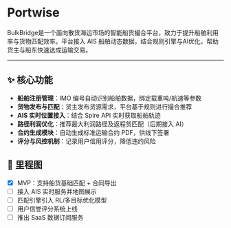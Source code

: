 # Portwise

BulkBridge是一个面向散货海运市场的智能船货撮合平台，致力于提升船舶利用率与货物匹配效率。平台接入 AIS 船舶动态数据，结合规则引擎与AI优化，帮助货主与船东快速达成运输交易。

---

## ✨ 核心功能

- **船舶注册管理**：IMO 编号自动识别船舶数据，绑定载重吨/航速等参数
- **货物发布与匹配**：货主发布货源需求，平台基于规则进行撮合推荐
- **AIS 实时位置接入**：结合 Spire API 实时获取船舶轨迹
- **路径利润优化**：推荐最大利润路径及返程货匹配（后期接入 AI）
- **合约生成模块**：自动生成标准运输合约 PDF，供线下签署
- **评分与风控机制**：记录用户信用评分，降低违约风险

## 🧠 里程图
- [x] MVP：支持船货基础匹配 + 合同导出
- [ ] 接入 AIS 实时服务并地图展示
- [ ] 匹配引擎引入 RL/多目标优化模型
- [ ] 用户信誉评分系统上线
- [ ] 推出 SaaS 数据订阅服务
